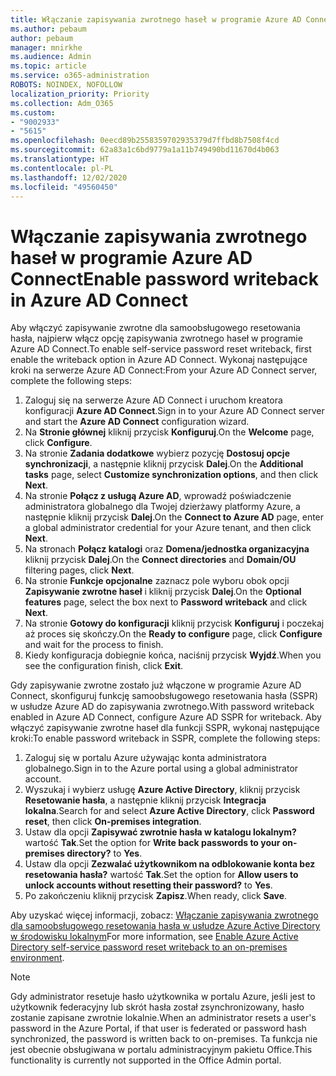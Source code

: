 ```yaml
---
title: Włączanie zapisywania zwrotnego haseł w programie Azure AD Connect
ms.author: pebaum
author: pebaum
manager: mnirkhe
ms.audience: Admin
ms.topic: article
ms.service: o365-administration
ROBOTS: NOINDEX, NOFOLLOW
localization_priority: Priority
ms.collection: Adm_O365
ms.custom:
- "9002933"
- "5615"
ms.openlocfilehash: 0eecd89b2558359702935379d7ffbd8b7508f4cd
ms.sourcegitcommit: 62a83a1c6bd9779a1a11b749490bd11670d4b063
ms.translationtype: HT
ms.contentlocale: pl-PL
ms.lasthandoff: 12/02/2020
ms.locfileid: "49560450"
---
```

# <a name="enable-password-writeback-in-azure-ad-connect"></a><span data-ttu-id="54f90-102">Włączanie zapisywania zwrotnego haseł w programie Azure AD Connect</span><span class="sxs-lookup"><span data-stu-id="54f90-102">Enable password writeback in Azure AD Connect</span></span>

<span data-ttu-id="54f90-103">Aby włączyć zapisywanie zwrotne dla samoobsługowego resetowania hasła, najpierw włącz opcję zapisywania zwrotnego haseł w programie Azure AD Connect.</span><span class="sxs-lookup"><span data-stu-id="54f90-103">To enable self-service password reset writeback, first enable the writeback option in Azure AD Connect.</span></span> <span data-ttu-id="54f90-104">Wykonaj następujące kroki na serwerze Azure AD Connect:</span><span class="sxs-lookup"><span data-stu-id="54f90-104">From your Azure AD Connect server, complete the following steps:</span></span>

1. <span data-ttu-id="54f90-105">Zaloguj się na serwerze Azure AD Connect i uruchom kreatora konfiguracji **Azure AD Connect**.</span><span class="sxs-lookup"><span data-stu-id="54f90-105">Sign in to your Azure AD Connect server and start the **Azure AD Connect** configuration wizard.</span></span>
2. <span data-ttu-id="54f90-106">Na **Stronie głównej** kliknij przycisk **Konfiguruj**.</span><span class="sxs-lookup"><span data-stu-id="54f90-106">On the **Welcome** page, click **Configure**.</span></span>
3. <span data-ttu-id="54f90-107">Na stronie **Zadania dodatkowe** wybierz pozycję **Dostosuj opcje synchronizacji**, a następnie kliknij przycisk **Dalej**.</span><span class="sxs-lookup"><span data-stu-id="54f90-107">On the **Additional tasks** page, select **Customize synchronization options**, and then click **Next**.</span></span>
4. <span data-ttu-id="54f90-108">Na stronie **Połącz z usługą Azure AD**, wprowadź poświadczenie administratora globalnego dla Twojej dzierżawy platformy Azure, a następnie kliknij przycisk **Dalej**.</span><span class="sxs-lookup"><span data-stu-id="54f90-108">On the **Connect to Azure AD** page, enter a global administrator credential for your Azure tenant, and then click **Next**.</span></span>
5. <span data-ttu-id="54f90-109">Na stronach **Połącz katalogi** oraz **Domena/jednostka organizacyjna** kliknij przycisk **Dalej**.</span><span class="sxs-lookup"><span data-stu-id="54f90-109">On the **Connect directories** and **Domain/OU** filtering pages, click **Next**.</span></span>
6. <span data-ttu-id="54f90-110">Na stronie **Funkcje opcjonalne** zaznacz pole wyboru obok opcji **Zapisywanie zwrotne haseł** i kliknij przycisk **Dalej**.</span><span class="sxs-lookup"><span data-stu-id="54f90-110">On the **Optional features** page, select the box next to **Password writeback** and click **Next**.</span></span>
7. <span data-ttu-id="54f90-111">Na stronie **Gotowy do konfiguracji** kliknij przycisk **Konfiguruj** i poczekaj aż proces się skończy.</span><span class="sxs-lookup"><span data-stu-id="54f90-111">On the **Ready to configure** page, click **Configure** and wait for the process to finish.</span></span>
8. <span data-ttu-id="54f90-112">Kiedy konfiguracja dobiegnie końca, naciśnij przycisk **Wyjdź**.</span><span class="sxs-lookup"><span data-stu-id="54f90-112">When you see the configuration finish, click **Exit**.</span></span>

<span data-ttu-id="54f90-113">Gdy zapisywanie zwrotne zostało już włączone w programie Azure AD Connect, skonfiguruj funkcję samoobsługowego resetowania hasła (SSPR) w usłudze Azure AD do zapisywania zwrotnego.</span><span class="sxs-lookup"><span data-stu-id="54f90-113">With password writeback enabled in Azure AD Connect, configure Azure AD SSPR for writeback.</span></span>  <span data-ttu-id="54f90-114">Aby włączyć zapisywanie zwrotne haseł dla funkcji SSPR, wykonaj następujące kroki:</span><span class="sxs-lookup"><span data-stu-id="54f90-114">To enable password writeback in SSPR, complete the following steps:</span></span>

1. <span data-ttu-id="54f90-115">Zaloguj się w portalu Azure używając konta administratora globalnego.</span><span class="sxs-lookup"><span data-stu-id="54f90-115">Sign in to the Azure portal using a global administrator account.</span></span>
2. <span data-ttu-id="54f90-116">Wyszukaj i wybierz usługę **Azure Active Directory**, kliknij przycisk **Resetowanie hasła**, a następnie kliknij przycisk **Integracja lokalna**.</span><span class="sxs-lookup"><span data-stu-id="54f90-116">Search for and select **Azure Active Directory**, click **Password reset**, then click **On-premises integration**.</span></span>
3. <span data-ttu-id="54f90-117">Ustaw dla opcji **Zapisywać zwrotnie hasła w katalogu lokalnym?** wartość **Tak**.</span><span class="sxs-lookup"><span data-stu-id="54f90-117">Set the option for **Write back passwords to your on-premises directory?** to **Yes**.</span></span>
4. <span data-ttu-id="54f90-118">Ustaw dla opcji **Zezwalać użytkownikom na odblokowanie konta bez resetowania hasła?** wartość **Tak**.</span><span class="sxs-lookup"><span data-stu-id="54f90-118">Set the option for **Allow users to unlock accounts without resetting their password?** to **Yes**.</span></span>
5. <span data-ttu-id="54f90-119">Po zakończeniu kliknij przycisk **Zapisz**.</span><span class="sxs-lookup"><span data-stu-id="54f90-119">When ready, click **Save**.</span></span>

<span data-ttu-id="54f90-120">Aby uzyskać więcej informacji, zobacz: [Włączanie zapisywania zwrotnego dla samoobsługowego resetowania hasła w usłudze Azure Active Directory w środowisku lokalnym](https://docs.microsoft.com/azure/active-directory/authentication/tutorial-enable-sspr-writeback)</span><span class="sxs-lookup"><span data-stu-id="54f90-120">For more information, see [Enable Azure Active Directory self-service password reset writeback to an on-premises environment](https://docs.microsoft.com/azure/active-directory/authentication/tutorial-enable-sspr-writeback).</span></span>

> [!NOTE]
>  <span data-ttu-id="54f90-121">Gdy administrator resetuje hasło użytkownika w portalu Azure, jeśli jest to użytkownik federacyjny lub skrót hasła został zsynchronizowany, hasło zostanie zapisane zwrotnie lokalnie.</span><span class="sxs-lookup"><span data-stu-id="54f90-121">When an administrator resets a user's password in the Azure Portal, if that user is federated or password hash synchronized, the password is written back to on-premises.</span></span> <span data-ttu-id="54f90-122">Ta funkcja nie jest obecnie obsługiwana w portalu administracyjnym pakietu Office.</span><span class="sxs-lookup"><span data-stu-id="54f90-122">This functionality is currently not supported in the Office Admin portal.</span></span>